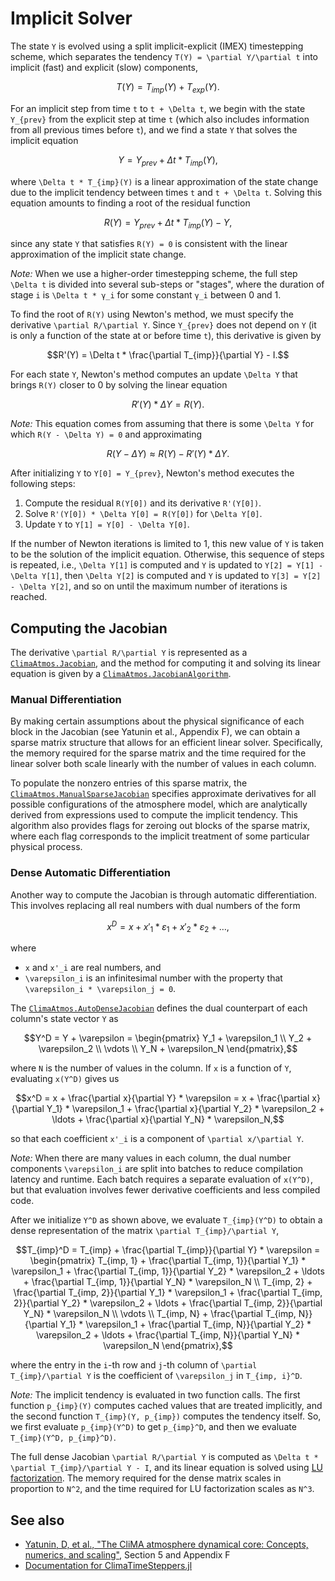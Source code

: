 # Implicit Solver

The state ``Y`` is evolved using a split implicit-explicit (IMEX) timestepping
scheme, which separates the tendency ``T(Y) = \partial Y/\partial t`` into
implicit (fast) and explicit (slow) components,
```math
T(Y) = T_{imp}(Y) + T_{exp}(Y).
```
For an implicit step from time ``t`` to ``t + \Delta t``, we begin with the
state ``Y_{prev}`` from the explicit step at time ``t`` (which also includes
information from all previous times before ``t``), and we find a state ``Y``
that solves the implicit equation
```math
Y = Y_{prev} + \Delta t * T_{imp}(Y),
```
where ``\Delta t * T_{imp}(Y)`` is a linear approximation of the state change
due to the implicit tendency between times ``t`` and ``t + \Delta t``. Solving
this equation amounts to finding a root of the residual function
```math
R(Y) = Y_{prev} + \Delta t * T_{imp}(Y) - Y,
```
since any state ``Y`` that satisfies ``R(Y) = 0`` is consistent with the linear
approximation of the implicit state change.

*Note:* When we use a higher-order timestepping scheme, the full step
``\Delta t`` is divided into several sub-steps or "stages", where the duration
of stage ``i`` is ``\Delta t * γ_i`` for some constant ``γ_i`` between 0 and 1.

To find the root of ``R(Y)`` using Newton's method, we must specify the
derivative ``\partial R/\partial Y``. Since ``Y_{prev}`` does not depend on
``Y`` (it is only a function of the state at or before time ``t``), this
derivative is given by
```math
R'(Y) = \Delta t * \frac{\partial T_{imp}}{\partial Y} - I.
```
For each state ``Y``, Newton's method computes an update ``\Delta Y`` that
brings ``R(Y)`` closer to 0 by solving the linear equation
```math
R'(Y) * \Delta Y = R(Y).
```

*Note:* This equation comes from assuming that there is some ``\Delta Y``
for which ``R(Y - \Delta Y) = 0`` and approximating
```math
R(Y - \Delta Y) \approx R(Y) - R'(Y) * \Delta Y.
```

After initializing ``Y`` to ``Y[0] = Y_{prev}``, Newton's method executes the
following steps:
1. Compute the residual ``R(Y[0])`` and its derivative ``R'(Y[0])``.
2. Solve ``R'(Y[0]) * \Delta Y[0] = R(Y[0])`` for ``\Delta Y[0]``.
3. Update ``Y`` to ``Y[1] = Y[0] - \Delta Y[0]``.

If the number of Newton iterations is limited to 1, this new value of ``Y`` is
taken to be the solution of the implicit equation. Otherwise, this sequence of
steps is repeated, i.e., ``\Delta Y[1]`` is computed and ``Y`` is updated to
``Y[2] = Y[1] - \Delta Y[1]``, then ``\Delta Y[2]`` is computed and ``Y`` is
updated to ``Y[3] = Y[2] - \Delta Y[2]``, and so on until the maximum number of
iterations is reached.

## Computing the Jacobian

The derivative ``\partial R/\partial Y`` is represented as a
[`ClimaAtmos.Jacobian`](@ref), and the method for computing it and solving its
linear equation is given by a [`ClimaAtmos.JacobianAlgorithm`](@ref).

### Manual Differentiation

By making certain assumptions about the physical significance of each block in
the Jacobian (see Yatunin et al., Appendix F), we can obtain a sparse matrix
structure that allows for an efficient linear solver. Specifically, the memory
required for the sparse matrix and the time required for the linear solver both
scale linearly with the number of values in each column.

To populate the nonzero entries of this sparse matrix, the
[`ClimaAtmos.ManualSparseJacobian`](@ref) specifies approximate derivatives for
all possible configurations of the atmosphere model, which are analytically
derived from expressions used to compute the implicit tendency. This algorithm
also provides flags for zeroing out blocks of the sparse matrix, where each flag
corresponds to the implicit treatment of some particular physical process.

### Dense Automatic Differentiation

Another way to compute the Jacobian is through automatic differentiation. This
involves replacing all real numbers with dual numbers of the form
```math
x^D = x + x'_1 * \varepsilon_1 + x'_2 * \varepsilon_2 + \ldots,
```
where 
- ``x`` and ``x'_i`` are real numbers, and
- ``\varepsilon_i`` is an infinitesimal number with the property that
  ``\varepsilon_i * \varepsilon_j = 0``.

The [`ClimaAtmos.AutoDenseJacobian`](@ref) defines the dual counterpart of each
column's state vector ``Y`` as
```math
Y^D = Y + \varepsilon =
\begin{pmatrix}
    Y_1 + \varepsilon_1 \\
    Y_2 + \varepsilon_2 \\
    \vdots \\
    Y_N + \varepsilon_N
\end{pmatrix},
```
where ``N`` is the number of values in the column. If ``x`` is a function of
``Y``, evaluating ``x(Y^D)`` gives us
```math
x^D = x + \frac{\partial x}{\partial Y} * \varepsilon =
x + \frac{\partial x}{\partial Y_1} * \varepsilon_1 +
    \frac{\partial x}{\partial Y_2} * \varepsilon_2 + \ldots +
    \frac{\partial x}{\partial Y_N} * \varepsilon_N,
```
so that each coefficient ``x'_i`` is a component of ``\partial x/\partial Y``.

*Note:* When there are many values in each column, the dual number components
``\varepsilon_i`` are split into batches to reduce compilation latency and
runtime. Each batch requires a separate evaluation of ``x(Y^D)``, but that
evaluation involves fewer derivative coefficients and less compiled code.

After we initialize ``Y^D`` as shown above, we evaluate ``T_{imp}(Y^D)`` to
obtain a dense representation of the matrix ``\partial T_{imp}/\partial Y``,
```math
T_{imp}^D = T_{imp} + \frac{\partial T_{imp}}{\partial Y} * \varepsilon =
\begin{pmatrix}
    T_{imp, 1} + \frac{\partial T_{imp, 1}}{\partial Y_1} * \varepsilon_1 +
    \frac{\partial T_{imp, 1}}{\partial Y_2} * \varepsilon_2 + \ldots +
    \frac{\partial T_{imp, 1}}{\partial Y_N} * \varepsilon_N \\
    T_{imp, 2} + \frac{\partial T_{imp, 2}}{\partial Y_1} * \varepsilon_1 +
    \frac{\partial T_{imp, 2}}{\partial Y_2} * \varepsilon_2 + \ldots +
    \frac{\partial T_{imp, 2}}{\partial Y_N} * \varepsilon_N \\
    \vdots \\
    T_{imp, N} + \frac{\partial T_{imp, N}}{\partial Y_1} * \varepsilon_1 +
    \frac{\partial T_{imp, N}}{\partial Y_2} * \varepsilon_2 + \ldots +
    \frac{\partial T_{imp, N}}{\partial Y_N} * \varepsilon_N
\end{pmatrix},
```
where the entry in the ``i``-th row and ``j``-th column of
``\partial T_{imp}/\partial Y`` is the coefficient of ``\varepsilon_j`` in
``T_{imp, i}^D``.

*Note:* The implicit tendency is evaluated in two function calls. The first
function ``p_{imp}(Y)`` computes cached values that are treated implicitly, and
the second function ``T_{imp}(Y, p_{imp})`` computes the tendency itself. So, we
first evaluate ``p_{imp}(Y^D)`` to get ``p_{imp}^D``, and then we evaluate
``T_{imp}(Y^D, p_{imp}^D)``.

The full dense Jacobian ``\partial R/\partial Y`` is computed as
``\Delta t * \partial T_{imp}/\partial Y - I``, and its linear equation is
solved using [LU factorization](https://en.wikipedia.org/wiki/LU_decomposition).
The memory required for the dense matrix scales in proportion to ``N^2``, and
the time required for LU factorization scales as ``N^3``.

## See also
- [Yatunin, D, et al., "The CliMA atmosphere dynamical core: Concepts, numerics, and scaling"](https://doi.org/10.22541/essoar.173940262.23304403/v1), Section 5 and Appendix F
- [Documentation for ClimaTimeSteppers.jl](https://clima.github.io/ClimaTimeSteppers.jl/dev/algorithm_formulations/ode_solvers/)
